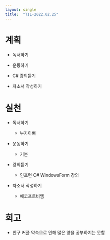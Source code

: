 ```yaml
---
layout: single
title:  "TIL-2022.02.25"
---
```

# 계획
- 독서하기

- 운동하기

- C# 강의듣기

- 자소서 작성하기

# 실천
- 독서하기
  - 부자아빠

- 운동하기
  - 기본

- 강의듣기
  - 인프런 C# WindowsForm 강의

- 자소서 작성하기
  - 에코프로비엠
  
# 회고
- 친구 커플 약속으로 인해 많은 양을 공부하지는 못함
